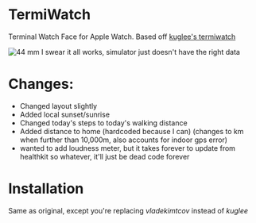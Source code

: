 # TermiWatch

Terminal Watch Face for Apple Watch.
Based off [kuglee's termiwatch](https://github.com/kuglee/TermiWatch)

![44 mm](https://i.imgur.com/jFZm4sB.jpg)
I swear it all works, simulator just doesn't have the right data

# Changes:
* Changed layout slightly
* Added local sunset/sunrise
* Changed today's steps to today's walking distance
* Added distance to home (hardcoded because I can) (changes to km when further than 10,000m, also accounts for indoor gps error)
* wanted to add loudness meter, but it takes forever to update from healthkit so whatever, it'll just be dead code forever

# Installation
Same as original, except you're replacing *vladekimtcov* instead of *kuglee*
